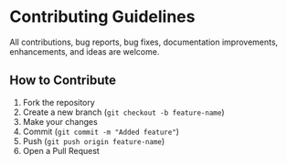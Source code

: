 # Contributing Guidelines

All contributions, bug reports, bug fixes, documentation improvements, enhancements, and ideas are welcome.

## How to Contribute
1. Fork the repository  
2. Create a new branch (`git checkout -b feature-name`)  
3. Make your changes  
4. Commit (`git commit -m "Added feature"`)  
5. Push (`git push origin feature-name`)  
6. Open a Pull Request  
